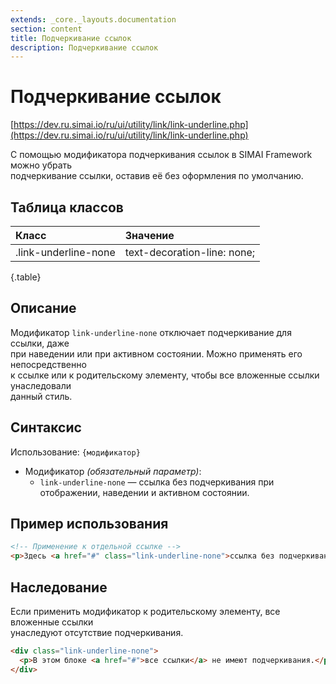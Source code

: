 ```yaml
---
extends: _core._layouts.documentation
section: content
title: Подчеркивание ссылок
description: Подчеркивание ссылок
---
```


# Подчеркивание ссылок

[https://dev.ru.simai.io/ru/ui/utility/link/link-underline.php](https://dev.ru.simai.io/ru/ui/utility/link/link-underline.php)

С помощью модификатора подчеркивания ссылок в SIMAI Framework можно убрать  
подчеркивание ссылки, оставив её без оформления по умолчанию.

## Таблица классов

| Класс                | Значение                    |
|:---------------------|:----------------------------|
| .link-underline-none | text-decoration-line: none; |
{.table}

## Описание

Модификатор `link-underline-none` отключает подчеркивание для ссылки, даже  
при наведении или при активном состоянии. Можно применять его непосредственно  
к ссылке или к родительскому элементу, чтобы все вложенные ссылки унаследовали  
данный стиль.

## Синтаксис

Использование: `{модификатор}`

- Модификатор *(обязательный параметр)*:
    - `link-underline-none` — ссылка без подчеркивания при отображении, наведении и активном состоянии.

## Пример использования

```html
<!-- Применение к отдельной ссылке -->
<p>Здесь <a href="#" class="link-underline-none">ссылка без подчеркивания</a> в тексте.</p>
```

## Наследование

Если применить модификатор к родительскому элементу, все вложенные ссылки  
унаследуют отсутствие подчеркивания.

```html
<div class="link-underline-none">
  <p>В этом блоке <a href="#">все ссылки</a> не имеют подчеркивания.</p>
</div>
```
